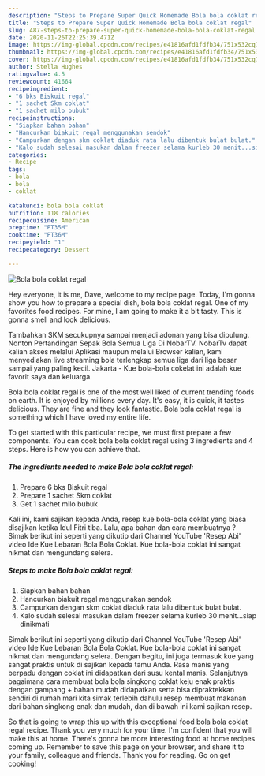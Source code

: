 ```yaml
---
description: "Steps to Prepare Super Quick Homemade Bola bola coklat regal"
title: "Steps to Prepare Super Quick Homemade Bola bola coklat regal"
slug: 487-steps-to-prepare-super-quick-homemade-bola-bola-coklat-regal
date: 2020-11-26T22:25:39.471Z
image: https://img-global.cpcdn.com/recipes/e41816afd1fdfb34/751x532cq70/bola-bola-coklat-regal-foto-resep-utama.jpg
thumbnail: https://img-global.cpcdn.com/recipes/e41816afd1fdfb34/751x532cq70/bola-bola-coklat-regal-foto-resep-utama.jpg
cover: https://img-global.cpcdn.com/recipes/e41816afd1fdfb34/751x532cq70/bola-bola-coklat-regal-foto-resep-utama.jpg
author: Stella Hughes
ratingvalue: 4.5
reviewcount: 41664
recipeingredient:
- "6 bks Biskuit regal"
- "1 sachet Skm coklat"
- "1 sachet milo bubuk"
recipeinstructions:
- "Siapkan bahan bahan"
- "Hancurkan biakuit regal menggunakan sendok"
- "Campurkan dengan skm coklat diaduk rata lalu dibentuk bulat bulat."
- "Kalo sudah selesai masukan dalam freezer selama kurleb 30 menit...siap dinikmati"
categories:
- Recipe
tags:
- bola
- bola
- coklat

katakunci: bola bola coklat 
nutrition: 118 calories
recipecuisine: American
preptime: "PT35M"
cooktime: "PT36M"
recipeyield: "1"
recipecategory: Dessert

---
```



![Bola bola coklat regal](https://img-global.cpcdn.com/recipes/e41816afd1fdfb34/751x532cq70/bola-bola-coklat-regal-foto-resep-utama.jpg)

Hey everyone, it is me, Dave, welcome to my recipe page. Today, I'm gonna show you how to prepare a special dish, bola bola coklat regal. One of my favorites food recipes. For mine, I am going to make it a bit tasty. This is gonna smell and look delicious.

Tambahkan SKM secukupnya sampai menjadi adonan yang bisa dipulung. Nonton Pertandingan Sepak Bola Semua Liga Di NobarTV. NobarTv dapat kalian akses melalui Aplikasi maupun melalui Browser kalian, kami menyediakan live streaming bola terlengkap semua liga dari liga besar sampai yang paling kecil. Jakarta - Kue bola-bola cokelat ini adalah kue favorit saya dan keluarga.

Bola bola coklat regal is one of the most well liked of current trending foods on earth. It is enjoyed by millions every day. It's easy, it is quick, it tastes delicious. They are fine and they look fantastic. Bola bola coklat regal is something which I have loved my entire life.


To get started with this particular recipe, we must first prepare a few components. You can cook bola bola coklat regal using 3 ingredients and 4 steps. Here is how you can achieve that.

<!--inarticleads1-->

##### The ingredients needed to make Bola bola coklat regal:

1. Prepare 6 bks Biskuit regal
1. Prepare 1 sachet Skm coklat
1. Get 1 sachet milo bubuk


Kali ini, kami sajikan kepada Anda, resep kue bola-bola coklat yang biasa disajikan ketika Idul Fitri tiba. Lalu, apa bahan dan cara membuatnya ? Simak berikut ini seperti yang dikutip dari Channel YouTube &#39;Resep Abi&#39; video Ide Kue Lebaran Bola Bola Coklat. Kue bola-bola coklat ini sangat nikmat dan mengundang selera. 

<!--inarticleads2-->

##### Steps to make Bola bola coklat regal:

1. Siapkan bahan bahan
1. Hancurkan biakuit regal menggunakan sendok
1. Campurkan dengan skm coklat diaduk rata lalu dibentuk bulat bulat.
1. Kalo sudah selesai masukan dalam freezer selama kurleb 30 menit...siap dinikmati


Simak berikut ini seperti yang dikutip dari Channel YouTube &#39;Resep Abi&#39; video Ide Kue Lebaran Bola Bola Coklat. Kue bola-bola coklat ini sangat nikmat dan mengundang selera. Dengan begitu, ini juga termasuk kue yang sangat praktis untuk di sajikan kepada tamu Anda. Rasa manis yang berpadu dengan coklat ini didapatkan dari susu kental manis. Selanjutnya bagaimana cara membuat bola bola singkong coklat keju enak praktis dengan gampang + bahan mudah didapatkan serta bisa dipraktekkan sendiri di rumah mari kita simak terlebih dahulu resep membuat makanan dari bahan singkong enak dan mudah, dan di bawah ini kami sajikan resep. 

So that is going to wrap this up with this exceptional food bola bola coklat regal recipe. Thank you very much for your time. I'm confident that you will make this at home. There's gonna be more interesting food at home recipes coming up. Remember to save this page on your browser, and share it to your family, colleague and friends. Thank you for reading. Go on get cooking!
